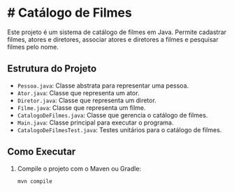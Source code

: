 # # Catálogo de Filmes

Este projeto é um sistema de catálogo de filmes em Java. Permite cadastrar filmes, atores e diretores, associar atores e diretores a filmes e pesquisar filmes pelo nome.

## Estrutura do Projeto

- `Pessoa.java`: Classe abstrata para representar uma pessoa.
- `Ator.java`: Classe que representa um ator.
- `Diretor.java`: Classe que representa um diretor.
- `Filme.java`: Classe que representa um filme.
- `CatalogoDeFilmes.java`: Classe que gerencia o catálogo de filmes.
- `Main.java`: Classe principal para executar o programa.
- `CatalogoDeFilmesTest.java`: Testes unitários para o catálogo de filmes.

## Como Executar

1. Compile o projeto com o Maven ou Gradle:
   ```sh
   mvn compile
